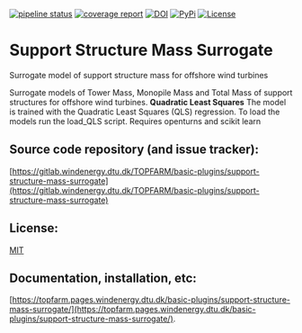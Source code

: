 [![pipeline status](https://gitlab.windenergy.dtu.dk/TOPFARM/basic-plugins/support-structure-mass-surrogate/badges/main/pipeline.svg)](https://gitlab.windenergy.dtu.dk/TOPFARM/basic-plugins/support-structure-mass-surrogate/-/commits/main)
[![coverage report](https://gitlab.windenergy.dtu.dk/TOPFARM/basic-plugins/support-structure-mass-surrogate/badges/main/coverage.svg)](https://gitlab.windenergy.dtu.dk/TOPFARM/basic-plugins/support-structure-mass-surrogate/commits/main)
[![DOI](https://zenodo.org/badge/DOI/10.5281/zenodo.7635684.svg)](https://doi.org/10.5281/zenodo.7635684)
[![PyPi](https://img.shields.io/pypi/v/ssms)](https://pypi.org/project/ssms/)
[![License](https://img.shields.io/pypi/l/ssms)](https://gitlab.windenergy.dtu.dk/TOPFARM/basic-plugins/support-structure-mass-surrogate/blob/main/LICENSE)
# Support Structure Mass Surrogate

Surrogate model of support structure mass for offshore wind turbines


Surrogate models of Tower Mass, Monopile Mass and Total Mass of support structures for offshore wind turbines.
**Quadratic Least Squares** 
The model is trained with the Quadratic Least Squares (QLS) regression. To load the models run the load_QLS script.
Requires openturns and scikit learn

## Source code repository (and issue tracker):
[https://gitlab.windenergy.dtu.dk/TOPFARM/basic-plugins/support-structure-mass-surrogate](https://gitlab.windenergy.dtu.dk/TOPFARM/basic-plugins/support-structure-mass-surrogate)

## License:
[MIT](https://gitlab.windenergy.dtu.dk/TOPFARM/basic-plugins/support-structure-mass-surrogate/blob/main/LICENSE)

## Documentation, installation, etc:
[https://topfarm.pages.windenergy.dtu.dk/basic-plugins/support-structure-mass-surrogate/](https://topfarm.pages.windenergy.dtu.dk/basic-plugins/support-structure-mass-surrogate/).

